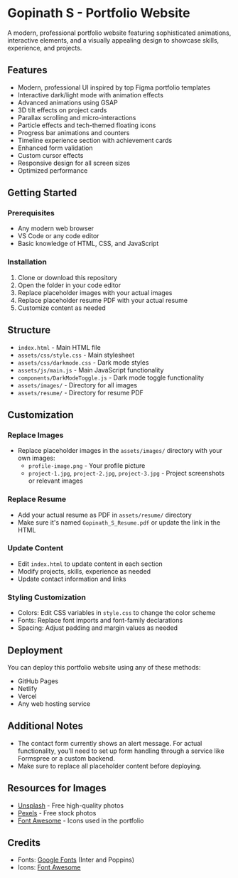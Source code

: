 # Gopinath S - Portfolio Website

A modern, professional portfolio website featuring sophisticated animations, interactive elements, and a visually appealing design to showcase skills, experience, and projects.

## Features

- Modern, professional UI inspired by top Figma portfolio templates
- Interactive dark/light mode with animation effects
- Advanced animations using GSAP
- 3D tilt effects on project cards
- Parallax scrolling and micro-interactions
- Particle effects and tech-themed floating icons
- Progress bar animations and counters
- Timeline experience section with achievement cards
- Enhanced form validation
- Custom cursor effects
- Responsive design for all screen sizes
- Optimized performance

## Getting Started

### Prerequisites

- Any modern web browser
- VS Code or any code editor
- Basic knowledge of HTML, CSS, and JavaScript

### Installation

1. Clone or download this repository
2. Open the folder in your code editor
3. Replace placeholder images with your actual images
4. Replace placeholder resume PDF with your actual resume
5. Customize content as needed

## Structure

- `index.html` - Main HTML file
- `assets/css/style.css` - Main stylesheet
- `assets/css/darkmode.css` - Dark mode styles
- `assets/js/main.js` - Main JavaScript functionality
- `components/DarkModeToggle.js` - Dark mode toggle functionality
- `assets/images/` - Directory for all images
- `assets/resume/` - Directory for resume PDF

## Customization

### Replace Images

- Replace placeholder images in the `assets/images/` directory with your own images:
  - `profile-image.png` - Your profile picture
  - `project-1.jpg`, `project-2.jpg`, `project-3.jpg` - Project screenshots or relevant images

### Replace Resume

- Add your actual resume as PDF in `assets/resume/` directory
- Make sure it's named `Gopinath_S_Resume.pdf` or update the link in the HTML

### Update Content

- Edit `index.html` to update content in each section
- Modify projects, skills, experience as needed
- Update contact information and links

### Styling Customization

- Colors: Edit CSS variables in `style.css` to change the color scheme
- Fonts: Replace font imports and font-family declarations
- Spacing: Adjust padding and margin values as needed

## Deployment

You can deploy this portfolio website using any of these methods:

- GitHub Pages
- Netlify
- Vercel
- Any web hosting service

## Additional Notes

- The contact form currently shows an alert message. For actual functionality, you'll need to set up form handling through a service like Formspree or a custom backend.
- Make sure to replace all placeholder content before deploying.

## Resources for Images

- [Unsplash](https://unsplash.com/) - Free high-quality photos
- [Pexels](https://www.pexels.com/) - Free stock photos
- [Font Awesome](https://fontawesome.com/) - Icons used in the portfolio

## Credits

- Fonts: [Google Fonts](https://fonts.google.com/) (Inter and Poppins)
- Icons: [Font Awesome](https://fontawesome.com/)
